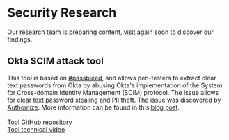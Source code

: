 # Security Research
Our research team is preparing content, visit again soon to discover our findings.

## Okta SCIM attack tool
This tool is based on [#passbleed](https://authomize.com/blog/authomize-discovers-password-stealing-and-impersonation-risks-to-in-okta/#challenges), and allows pen-testers to extract clear text passwords from Okta by abusing Okta's implementation of the System for Cross-domain Identity Management (SCIM) protocol. The issue allows for clear text password stealing and PII theft. The issue was discovered by [Authomize](https://www.authomize.com/). More information can be found in this [blog post](https://authomize.com/blog/authomize-discovers-password-stealing-and-impersonation-risks-to-in-okta/#challenges).
<br /><br />
[Tool GitHub repository](https://github.com/authomize/okta_scim_attack_tool)
<br />
[Tool technical video](https://www.youtube.com/watch?v=tPiuOimbwRY)
